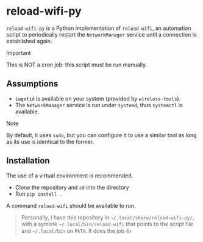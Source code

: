 # reload-wifi-py

`reload-wifi-py` is a Python implementation of `reload-wifi`, an automation script to periodically restart the `NetworkManager` service until a connection is established again.

> [!IMPORTANT]
> This is NOT a cron job: this script must be run manually.

## Assumptions

- `iwgetid` is available on your system (provided by `wireless-tools`).
- The `NetworkManager` service is run under `systemd`, thus `systemctl` is available.

> [!NOTE]
> By default, it uses `sudo`, but you can configure it to use a similar tool
> as long as its use is identical to the former.

## Installation

The use of a virtual environment is recommended.

- Clone the repository and `cd` into the directory
- Run `pip install .`

A command `reload-wifi` should be available to run.

> Personally, I have this repository in `~/.local/share/reload-wifi-py/`, with a
> symlink `~/.local/bin/reload-wifi` that points to the script file and
> `~/.local/bin` on `PATH`. It does the job 👍
